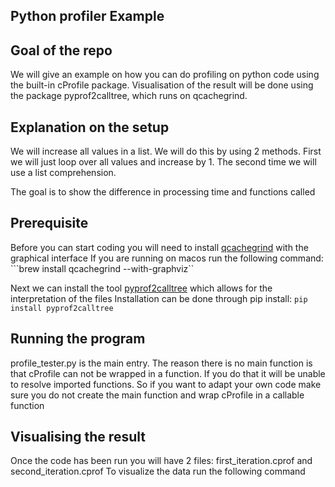 ## Python profiler Example ##

## Goal of the repo ##
We will give an example on how you can do profiling on python code using the built-in cProfile package.
Visualisation of the result will be done using the package pyprof2calltree, which runs on qcachegrind.

## Explanation on the setup ##
We will increase all values in a list. We will do this by using 2 methods. First we will just loop over all values and increase by 1.
The second time we will use a list comprehension.

The goal is to show the difference in processing time and functions called

## Prerequisite ##
Before you can start coding you will need to install [qcachegrind](http://kcachegrind.sourceforge.net) with the graphical interface
If you are running on macos  run the following command:
```brew install qcachegrind --with-graphviz``

Next we can install the tool [pyprof2calltree](https://github.com/pwaller/pyprof2calltree/) which allows for the interpretation of the files
Installation can be done through pip install:
```pip install pyprof2calltree```

## Running the program ##
profile_tester.py is the main entry.
The reason there is no main function is that cProfile can not be wrapped in a function. If you do that it will be unable
to resolve imported functions. So if you want to adapt your own code make sure you do not create the main function and wrap
cProfile in a callable function

## Visualising the result ##
Once the code has been run you will have 2 files: first_iteration.cprof and second_iteration.cprof
To visualize the data run the following command

